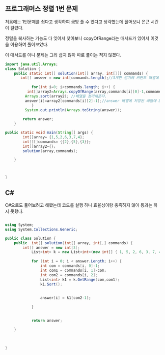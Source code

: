
## 프로그래머스 정렬 1번 문제 


처음에는 1번문제를 쉽다고 생각하여 금방 풀 수 있다고 생각했는데 풀어보니 은근 시간이 걸렸다.

정렬을 복사하는 기능도 다 잊어서 찾아보니 copyOfRange라는 매서드가 있어서 이것을 이용하여 풀어보았다. 

이 매서드를 아니 문제는 그리 쉽지 않아 따로 풀이는 적지 않겠다.


```java
import java.util.Arrays;
class Solution {
    public static int[] solution(int[] array, int[][] commands) {
       int[] answer = new int[commands.length];//3개만 받기에 커맨드 배열에 길이가 3이기에 이렇게 설정하였다.
		
			for(int i=0; i<commands.length; i++) {
		  int[]array2=Arrays.copyOfRange(array,commands[i][0]-1,commands[i][1]);//array2 배열에 2번째에서 5번째까지 수만 복사해서 저장해주고
		 Arrays.sort(array2); //배열을 정리해준다.
		 answer[i]=array2[commands[i][2]-1];//answer 배열에 저장된 배열에 3번째 수를 저장해준다
			}
		 System.out.println(Arrays.toString(answer));
		 
		return answer;
    }

public static void main(String[] args) {
		int[]array= {1,5,2,6,3,7,4};
		int[][]commands= {{2},{5},{3}};
        int[]array2={};
		solution(array,commands);

	}



}
```

## C#

C#으로도 풀어보려고 해봤는데 코드를 실행 하니 효율성이랑 충족하지 않아 통과는 하지 못했다.

```C#

using System;
using System.Collections.Generic;

public class Solution {
    public  int[] solution(int[] array, int[,] commands) {
        int[] answer = new int[3];
            List<int> k = new List<int>(new int[] { 1, 5, 2, 6, 3, 7, 4 });
            
            for (int i = 0; i < answer.Length; i++) {
                int com = commands[i, 0]-1;
                int com1 = commands[i, 1]-com;
                int com2 = commands[i, 2];
                List<int> k1 = k.GetRange(com,com1);
                k1.Sort();
                
                
                answer[i] = k1[com2-1];
               
            }

            
            return answer;
                
    }
    
    
    
}

